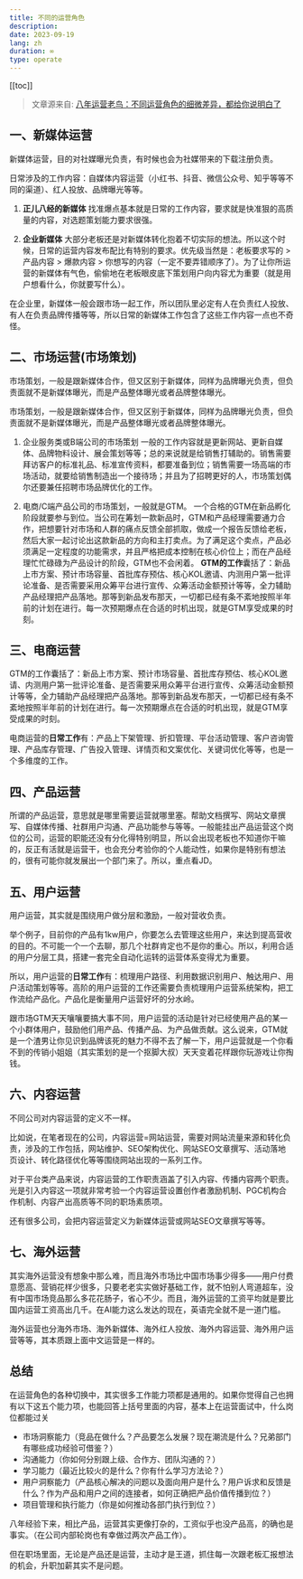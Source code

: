 ```yaml
---
title: 不同的运营角色
description: 
date: 2023-09-19
lang: zh
duration: ∞
type: operate
---
```

[[toc]]

> 文章源来自: [八年运营老鸟：不同运营角色的细微差异，都给你说明白了](https://www.woshipm.com/share/5904825.html)

## 一、新媒体运营

新媒体运营，目的对社媒曝光负责，有时候也会为社媒带来的下载注册负责。

日常涉及的工作内容：自媒体内容运营（小红书、抖音、微信公众号、知乎等等不同的渠道）、红人投放、品牌曝光等等。

1. **正儿八经的新媒体**
   找准爆点基本就是日常的工作内容，要求就是快准狠的高质量的内容，对选题策划能力要求很强。

2. **企业新媒体**
   大部分老板还是对新媒体转化抱着不切实际的想法。所以这个时候，日常的运营内容发布配比有特别的要求。优先级当然是：老板要求写的 > 产品内容 > 爆款内容 > 你想写的内容（一定不要弄错顺序了）。为了让你所运营的新媒体有气色，偷偷地在老板眼皮底下策划用户向内容尤为重要（就是用户想看什么，你就要写什么）。

在企业里，新媒体一般会跟市场一起工作，所以团队里必定有人在负责红人投放、有人在负责品牌传播等等，所以日常的新媒体工作包含了这些工作内容一点也不奇怪。

## 二、市场运营(市场策划)

市场策划，一般是跟新媒体合作，但又区别于新媒体，同样为品牌曝光负责，但负责面就不是新媒体曝光，而是产品整体曝光或者品牌整体曝光。

市场策划，一般是跟新媒体合作，但又区别于新媒体，同样为品牌曝光负责，但负责面就不是新媒体曝光，而是产品整体曝光或者品牌整体曝光。

1. 企业服务类或B端公司的市场策划
   一般的工作内容就是更新网站、更新自媒体、品牌物料设计、展会策划等等；总的来说就是给销售打辅助的。销售需要拜访客户的标准礼品、标准宣传资料，都要准备到位；销售需要一场高端的市场活动，就要给销售制造出一个接待场；并且为了招聘更好的人，市场策划偶尔还要兼任招聘市场品牌优化的工作。

2. 电商/C端产品公司的市场策划，一般就是GTM。
   一个合格的GTM在新品孵化阶段就要参与到位。当公司在筹划一款新品时，GTM和产品经理需要通力合作，把想要针对市场和人群的痛点反馈全部抓取，做成一个报告反馈给老板，然后大家一起讨论出这款新品的方向和主打卖点。为了满足这个卖点，产品必须满足一定程度的功能需求，并且严格把成本控制在核心价位上；而在产品经理忙忙碌碌为产品设计的阶段，GTM也不会闲着。
   **GTM的工作**囊括了：新品上市方案、预计市场容量、首批库存预估、核心KOL邀请、内测用户第一批评论准备、是否需要采用众筹平台进行宣传、众筹活动金额预计等等，全力辅助产品经理把产品落地。那等到新品发布那天，一切都已经有条不紊地按照半年前的计划在进行。每一次预期爆点在合适的时机出现，就是GTM享受成果的时刻。

## 三、电商运营

GTM的工作囊括了：新品上市方案、预计市场容量、首批库存预估、核心KOL邀请、内测用户第一批评论准备、是否需要采用众筹平台进行宣传、众筹活动金额预计等等，全力辅助产品经理把产品落地。那等到新品发布那天，一切都已经有条不紊地按照半年前的计划在进行。每一次预期爆点在合适的时机出现，就是GTM享受成果的时刻。

电商运营的**日常工作**有：产品上下架管理、折扣管理、平台活动管理、客户咨询管理、产品库存管理、广告投入管理、详情页和文案优化、关键词优化等等，也是一个多维度的工作。

## 四、产品运营

所谓的产品运营，意思就是哪里需要运营就哪里塞。帮助文档撰写、网站文章撰写、自媒体传播、社群用户沟通、产品功能参与等等。一般能挂出产品运营这个岗位的公司，运营的职能还没有分化得特别明显，所以会出现老板也不知道你干嘛的，反正有活就是运营干，也会充分考验你的个人能动性，如果你是特别有想法的，很有可能你就发展出一个部门来了。所以，重点看JD。

## 五、用户运营

用户运营，其实就是围绕用户做分层和激励，一般对营收负责。

举个例子，目前你的产品有1kw用户，你要怎么去管理这些用户，来达到提高营收的目的。不可能一个一个去聊，那几个社群肯定也不是你的重心。所以，利用合适的用户分层工具，搭建一套完全自动化运转的运营体系变得尤为重要。

所以，用户运营的**日常工作**有：梳理用户路径、利用数据识别用户、触达用户、用户活动策划等等。高阶的用户运营的工作还需要负责梳理用户运营系统架构，把工作流给产品化。产品化是衡量用户运营好坏的分水岭。

跟市场GTM天天嚷嚷要搞大事不同，用户运营的活动是针对已经使用产品的某一个小群体用户，鼓励他们用产品、传播产品、为产品做贡献。这么说来，GTM就是一个渣男让你见识到品牌该死的魅力不得不去了解一下，用户运营就是一个你看不到的传销小姐姐（其实策划的是一个抠脚大叔）天天变着花样跟你玩游戏让你掏钱。

## 六、内容运营

不同公司对内容运营的定义不一样。

比如说，在笔者现在的公司，内容运营=网站运营，需要对网站流量来源和转化负责，涉及的工作包括，网站维护、SEO架构优化、网站SEO文章撰写、活动落地页设计、转化路径优化等等围绕网站出现的一系列工作。

对于平台类产品来说，内容运营的工作职责涵盖了引入内容、传播内容两个职责。光是引入内容这一项就非常考验一个内容运营设置创作者激励机制、PGC机构合作机制、内容产出高质等不同的职场素质项。

还有很多公司，会把内容运营定义为新媒体运营或网站SEO文章撰写等等。

## 七、海外运营

其实海外运营没有想象中那么难，而且海外市场比中国市场事少得多——用户付费意愿高、营销花样少很多，只要老老实实做好基础工作，就不怕别人弯道超车，没有中国市场竞品那么多花花肠子，省心不少。而且，海外运营的工资平均就是要比国内运营工资高出几千。在AI能力这么发达的现在，英语完全就不是一道门槛。

海外运营也分海外市场、海外新媒体、海外红人投放、海外内容运营、海外用户运营等等，其本质跟上面中文运营是一样的。

## 总结

在运营角色的各种切换中，其实很多工作能力项都是通用的。如果你觉得自己也拥有以下这五个能力项，也能回答上括号里面的内容，基本上在运营面试中，什么岗位都能过关

- 市场洞察能力（竞品在做什么？产品要怎么发展？现在潮流是什么？兄弟部门有哪些成功经验可借鉴？）
- 沟通能力（你如何分别跟上级、合作方、团队沟通的？）
- 学习能力（最近比较火的是什么？你有什么学习方法论？）
- 用户洞察能力（产品核心解决的问题以及面向用户是什么？用户诉求和反馈是什么？作为产品和用户之间的连接者，如何正确把产品价值传播到位？）
- 项目管理和执行能力（你是如何推动各部门执行到位？）

八年经验下来，相比产品，运营其实更像打杂的，工资似乎也没产品高，的确也是事实。（在公司内部轮岗也有幸做过两次产品工作）。

但在职场里面，无论是产品还是运营，主动才是王道，抓住每一次跟老板汇报想法的机会，升职加薪其实不是问题。
